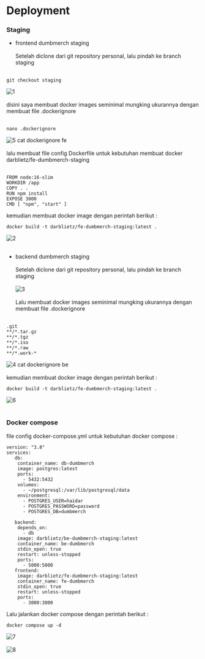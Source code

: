 # Deployment
### Staging
- frontend dumbmerch staging<br><br>
  Setelah diclone dari git repository personal, lalu pindah ke branch staging <br><br>
```
git checkout staging
```
![1](https://github.com/darblietz/devops17-FinalTask--M-Yusuf-Haidar-/assets/98991080/0f1c877c-5355-4fa2-a664-2592b0b1e963)<br><br>
  disini saya membuat docker images seminimal mungking ukurannya dengan membuat file .dockerignore <br><br>
```
nano .dockerignore
```
![5  cat dockerignore fe](https://github.com/darblietz/devops17-FinalTask--M-Yusuf-Haidar-/assets/98991080/162634a6-1a19-40e7-b147-836707f14ab1)
<br><br>
  lalu membuat file config Dockerfile untuk kebutuhan membuat docker darblietz/fe-dumbmerch-staging<br><br>
```
FROM node:16-slim
WORKDIR /app
COPY . .
RUN npm install
EXPOSE 3000
CMD [ "npm", "start" ]
```
  kemudian membuat docker image dengan perintah berikut :
```
docker build -t darblietz/fe-dumbmerch-staging:latest .
```
![2](https://github.com/darblietz/devops17-FinalTask--M-Yusuf-Haidar-/assets/98991080/d805ab2c-dae6-4e64-95e0-bb830c27b8a0)<br><br>

- backend dumbmerch staging<br><br>
   Setelah diclone dari git repository personal, lalu pindah ke branch staging <br><br>
![3](https://github.com/darblietz/devops17-FinalTask--M-Yusuf-Haidar-/assets/98991080/510551fe-246c-434d-a4f2-e02bd70e1ad3)<br><br>
  Lalu membuat docker images seminimal mungking ukurannya dengan membuat file .dockerignore <br><br>
```
.git
**/*.tar.gz
**/*.tgz
**/*.iso
**/*.raw
**/*.work-*
```
![4  cat dockerignore be](https://github.com/darblietz/devops17-FinalTask--M-Yusuf-Haidar-/assets/98991080/fbe822f7-b50f-47f5-b6c6-6ff36d87d5ce)<br><br>
  kemudian membuat docker image dengan perintah berikut :
```
docker build -t darblietz/fe-dumbmerch-staging:latest .
```
![6](https://github.com/darblietz/devops17-FinalTask--M-Yusuf-Haidar-/assets/98991080/b25af5c4-b6fe-429f-874b-3ce651abe95c)<br><br>

### Docker compose
  file config docker-compose.yml untuk kebutuhan docker compose :
```
version: "3.8"
services:
   db:
    container_name: db-dumbmerch
    image: postgres:latest
    ports:
      - 5432:5432
    volumes:
      - ~/postgresql:/var/lib/postgresql/data
    environment:
      - POSTGRES_USER=haidar
      - POSTGRES_PASSWORD=password
      - POSTGRES_DB=dumbmerch

   backend:
    depends_on:
      - db
    image: darblietz/be-dumbmerch-staging:latest
    container_name: be-dumbmerch
    stdin_open: true
    restart: unless-stopped
    ports:
      - 5000:5000
   frontend:
    image: darblietz/fe-dumbmerch-staging:latest
    container_name: fe-dumbmerch
    stdin_open: true
    restart: unless-stopped
    ports:
      - 3000:3000
```
  Lalu jalankan docker compose dengan perintah berikut :
```
docker compose up -d
```
![7](https://github.com/darblietz/devops17-FinalTask--M-Yusuf-Haidar-/assets/98991080/9a10db9b-3823-4b10-886c-e5efea61fe73)<br><br>
![8](https://github.com/darblietz/devops17-FinalTask--M-Yusuf-Haidar-/assets/98991080/027739ac-3332-4c0f-b1bb-b09230d5877d)<br><br>







